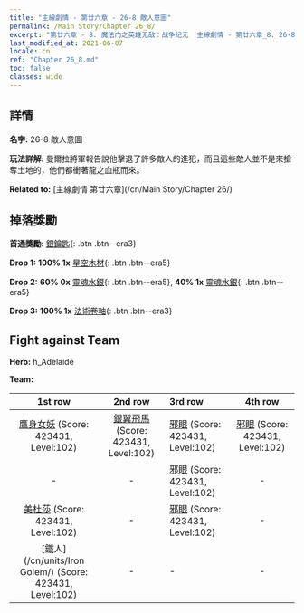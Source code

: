 ```yaml
---
title: "主線劇情 - 第廿六章 - 26-8 敵人意圖"
permalink: /Main Story/Chapter 26_8/
excerpt: "第廿六章 - 8. 魔法门之英雄无敌：战争纪元  主線劇情 - 第廿六章_8. 26-8 敵人意圖"
last_modified_at: 2021-06-07
locale: cn
ref: "Chapter 26_8.md"
toc: false
classes: wide
---
```


## 詳情

 **名字:** 26-8 敵人意圖

 **玩法詳解:** 曼爾拉將軍報告說他擊退了許多敵人的進犯，而且這些敵人並不是來搶奪土地的，他們都衝著龍之血瓶而來。

 **Related to:** [主線劇情 第廿六章](/cn/Main Story/Chapter 26/)

## 掉落獎勵

 **首通獎勵:** [銀鑰匙](/cn/Items/con_693/){: .btn .btn--era3}

 **Drop 1:** **100% 1x** [星空木材](/cn/Items/mat_90/){: .btn .btn--era5}

 **Drop 2:** **60% 0x** [靈魂水銀](/cn/Items/mat_84/){: .btn .btn--era5}, **40% 1x** [靈魂水銀](/cn/Items/mat_84/){: .btn .btn--era5}

 **Drop 3:** **100% 1x** [法術卷軸](/cn/Items/con_694/){: .btn .btn--era3}


## Fight against Team
 **Hero:** h_Adelaide

 **Team:**


  | 1st row | 2nd row | 3rd row | 4th row |
  |:----:|:----:|:----|:----:|
  | [鷹身女妖](/cn/units/Harpy/) (Score: 423431, Level:102)  | [銀翼飛馬](/cn/units/Pegasus/) (Score: 423431, Level:102)  | [邪眼](/cn/units/Beholder/) (Score: 423431, Level:102)  | [邪眼](/cn/units/Beholder/) (Score: 423431, Level:102)  |
  | - | - | [邪眼](/cn/units/Beholder/) (Score: 423431, Level:102)  | - |
  | [美杜莎](/cn/units/Medusa/) (Score: 423431, Level:102)  | - | [邪眼](/cn/units/Beholder/) (Score: 423431, Level:102)  | - |
  | [鐵人](/cn/units/Iron Golem/) (Score: 423431, Level:102)  | - | - | - |


